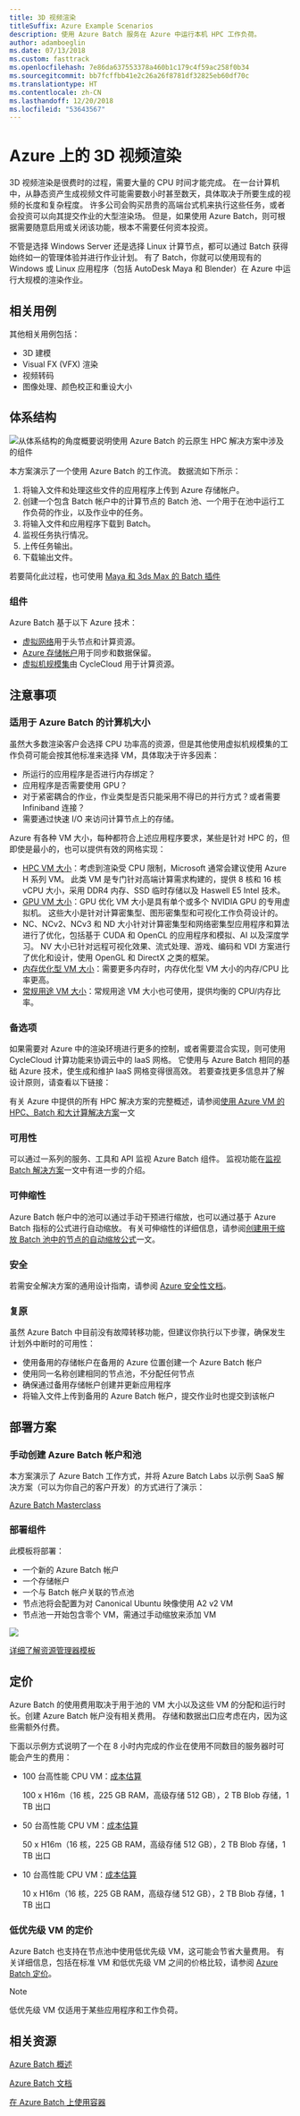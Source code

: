 ```yaml
---
title: 3D 视频渲染
titleSuffix: Azure Example Scenarios
description: 使用 Azure Batch 服务在 Azure 中运行本机 HPC 工作负荷。
author: adamboeglin
ms.date: 07/13/2018
ms.custom: fasttrack
ms.openlocfilehash: 7e86da637553378a460b1c179c4f59ac258f0b34
ms.sourcegitcommit: bb7fcffbb41e2c26a26f8781df32825eb60df70c
ms.translationtype: HT
ms.contentlocale: zh-CN
ms.lasthandoff: 12/20/2018
ms.locfileid: "53643567"
---
```

# <a name="3d-video-rendering-on-azure"></a>Azure 上的 3D 视频渲染

3D 视频渲染是很费时的过程，需要大量的 CPU 时间才能完成。 在一台计算机中，从静态资产生成视频文件可能需要数小时甚至数天，具体取决于所要生成的视频的长度和复杂程度。 许多公司会购买昂贵的高端台式机来执行这些任务，或者会投资可以向其提交作业的大型渲染场。 但是，如果使用 Azure Batch，则可根据需要随意启用或关闭该功能，根本不需要任何资本投资。

不管是选择 Windows Server 还是选择 Linux 计算节点，都可以通过 Batch 获得始终如一的管理体验并进行作业计划。 有了 Batch，你就可以使用现有的 Windows 或 Linux 应用程序（包括 AutoDesk Maya 和 Blender）在 Azure 中运行大规模的渲染作业。

## <a name="relevant-use-cases"></a>相关用例

其他相关用例包括：

- 3D 建模
- Visual FX (VFX) 渲染
- 视频转码
- 图像处理、颜色校正和重设大小

## <a name="architecture"></a>体系结构

![从体系结构的角度概要说明使用 Azure Batch 的云原生 HPC 解决方案中涉及的组件][architecture]

本方案演示了一个使用 Azure Batch 的工作流。 数据流如下所示：

1. 将输入文件和处理这些文件的应用程序上传到 Azure 存储帐户。
2. 创建一个包含 Batch 帐户中的计算节点的 Batch 池、一个用于在池中运行工作负荷的作业，以及作业中的任务。
3. 将输入文件和应用程序下载到 Batch。
4. 监视任务执行情况。
5. 上传任务输出。
6. 下载输出文件。

若要简化此过程，也可使用 [Maya 和 3ds Max 的 Batch 插件][batch-plugins]

### <a name="components"></a>组件

Azure Batch 基于以下 Azure 技术：

- [虚拟网络](/azure/virtual-network/virtual-networks-overview)用于头节点和计算资源。
- [Azure 存储帐户](/azure/storage/common/storage-introduction)用于同步和数据保留。
- [虚拟机规模集][vmss]由 CycleCloud 用于计算资源。

## <a name="considerations"></a>注意事项

### <a name="machine-sizes-available-for-azure-batch"></a>适用于 Azure Batch 的计算机大小

虽然大多数渲染客户会选择 CPU 功率高的资源，但是其他使用虚拟机规模集的工作负荷可能会按其他标准来选择 VM，具体取决于许多因素：

- 所运行的应用程序是否进行内存绑定？
- 应用程序是否需要使用 GPU？
- 对于紧密耦合的作业，作业类型是否只能采用不得已的并行方式？或者需要 Infiniband 连接？
- 需要通过快速 I/O 来访问计算节点上的存储。

Azure 有各种 VM 大小，每种都符合上述应用程序要求，某些是针对 HPC 的，但即使是最小的，也可以提供有效的网格实现：

- [HPC VM 大小][compute-hpc]：考虑到渲染受 CPU 限制，Microsoft 通常会建议使用 Azure H 系列 VM。 此类 VM 是专门针对高端计算需求构建的，提供 8 核和 16 核 vCPU 大小，采用 DDR4 内存、SSD 临时存储以及 Haswell E5 Intel 技术。
- [GPU VM 大小][compute-gpu]：GPU 优化 VM 大小是具有单个或多个 NVIDIA GPU 的专用虚拟机。 这些大小是针对计算密集型、图形密集型和可视化工作负荷设计的。
- NC、NCv2、NCv3 和 ND 大小针对计算密集型和网络密集型应用程序和算法进行了优化，包括基于 CUDA 和 OpenCL 的应用程序和模拟、AI 以及深度学习。 NV 大小已针对远程可视化效果、流式处理、游戏、编码和 VDI 方案进行了优化和设计，使用 OpenGL 和 DirectX 之类的框架。
- [内存优化型 VM 大小][compute-memory]：需要更多内存时，内存优化型 VM 大小的内存/CPU 比率更高。
- [常规用途 VM 大小][compute-general]：常规用途 VM 大小也可使用，提供均衡的 CPU/内存比率。

### <a name="alternatives"></a>备选项

如果需要对 Azure 中的渲染环境进行更多的控制，或者需要混合实现，则可使用 CycleCloud 计算功能来协调云中的 IaaS 网格。 它使用与 Azure Batch 相同的基础 Azure 技术，使生成和维护 IaaS 网格变得很高效。 若要查找更多信息并了解设计原则，请查看以下链接：

有关 Azure 中提供的所有 HPC 解决方案的完整概述，请参阅[使用 Azure VM 的 HPC、Batch 和大计算解决方案][hpc-alt-solutions]一文

### <a name="availability"></a>可用性

可以通过一系列的服务、工具和 API 监视 Azure Batch 组件。 监视功能在[监视 Batch 解决方案][batch-monitor]一文中有进一步的介绍。

### <a name="scalability"></a>可伸缩性

Azure Batch 帐户中的池可以通过手动干预进行缩放，也可以通过基于 Azure Batch 指标的公式进行自动缩放。 有关可伸缩性的详细信息，请参阅[创建用于缩放 Batch 池中的节点的自动缩放公式][batch-scaling]一文。

### <a name="security"></a>安全

若需安全解决方案的通用设计指南，请参阅 [Azure 安全性文档][security]。

### <a name="resiliency"></a>复原

虽然 Azure Batch 中目前没有故障转移功能，但建议你执行以下步骤，确保发生计划外中断时的可用性：

- 使用备用的存储帐户在备用的 Azure 位置创建一个 Azure Batch 帐户
- 使用同一名称创建相同的节点池，不分配任何节点
- 确保通过备用存储帐户创建并更新应用程序
- 将输入文件上传到备用的 Azure Batch 帐户，提交作业时也提交到该帐户

## <a name="deploy-the-scenario"></a>部署方案

### <a name="create-an-azure-batch-account-and-pools-manually"></a>手动创建 Azure Batch 帐户和池

本方案演示了 Azure Batch 工作方式，并将 Azure Batch Labs 以示例 SaaS 解决方案（可以为你自己的客户开发）的方式进行了演示：

[Azure Batch Masterclass][batch-labs-masterclass]

### <a name="deploy-the-components"></a>部署组件

此模板将部署：

- 一个新的 Azure Batch 帐户
- 一个存储帐户
- 一个与 Batch 帐户关联的节点池
- 节点池将会配置为对 Canonical Ubuntu 映像使用 A2 v2 VM
- 节点池一开始包含零个 VM，需通过手动缩放来添加 VM

<!-- markdownlint-disable MD033 -->

<a href="https://portal.azure.com/#create/Microsoft.Template/uri/https%3A%2F%2Fraw.githubusercontent.com%2Fmspnp%2Fsolution-architectures%2Fmaster%2Fhpc%2Fbatchcreatewithpools.json" target="_blank">
    <img src="https://azuredeploy.net/deploybutton.png"/>
</a>
<!-- markdownlint-enable MD033 -->

[详细了解资源管理器模板][azure-arm-templates]

## <a name="pricing"></a>定价

Azure Batch 的使用费用取决于用于池的 VM 大小以及这些 VM 的分配和运行时长。创建 Azure Batch 帐户没有相关费用。 存储和数据出口应考虑在内，因为这些需额外付费。

下面以示例方式说明了一个在 8 小时内完成的作业在使用不同数目的服务器时可能会产生的费用：

- 100 台高性能 CPU VM：[成本估算][hpc-est-high]

  100 x H16m（16 核，225 GB RAM，高级存储 512 GB），2 TB Blob 存储，1 TB 出口

- 50 台高性能 CPU VM：[成本估算][hpc-est-med]

  50 x H16m（16 核，225 GB RAM，高级存储 512 GB），2 TB Blob 存储，1 TB 出口

- 10 台高性能 CPU VM：[成本估算][hpc-est-low]

  10 x H16m（16 核，225 GB RAM，高级存储 512 GB），2 TB Blob 存储，1 TB 出口

### <a name="pricing-for-low-priority-vms"></a>低优先级 VM 的定价

Azure Batch 也支持在节点池中使用低优先级 VM，这可能会节省大量费用。 有关详细信息，包括在标准 VM 和低优先级 VM 之间的价格比较，请参阅 [Azure Batch 定价][batch-pricing]。

> [!NOTE]
> 低优先级 VM 仅适用于某些应用程序和工作负荷。

## <a name="related-resources"></a>相关资源

[Azure Batch 概述][batch-overview]

[Azure Batch 文档][batch-doc]

[在 Azure Batch 上使用容器][batch-containers]

<!-- links -->
[architecture]: ./media/architecture-video-rendering.png
[resource-groups]: /azure/azure-resource-manager/resource-group-overview
[security]: /azure/security/
[resiliency]: /azure/architecture/resiliency/
[scalability]: /azure/architecture/checklist/scalability
[vmss]: /azure/virtual-machine-scale-sets/overview
[storage]: https://azure.microsoft.com/services/storage/
[batch]: https://azure.microsoft.com/services/batch/
[batch-arch]: https://azure.microsoft.com/solutions/architecture/big-compute-with-azure-batch/
[compute-hpc]: /azure/virtual-machines/windows/sizes-hpc
[compute-gpu]: /azure/virtual-machines/windows/sizes-gpu
[compute-compute]: /azure/virtual-machines/windows/sizes-compute
[compute-memory]: /azure/virtual-machines/windows/sizes-memory
[compute-general]: /azure/virtual-machines/windows/sizes-general
[compute-storage]: /azure/virtual-machines/windows/sizes-storage
[compute-acu]: /azure/virtual-machines/windows/acu
[compute=benchmark]: /azure/virtual-machines/windows/compute-benchmark-scores
[hpc-est-high]: https://azure.com/e/9ac25baf44ef49c3a6b156935ee9544c
[hpc-est-med]: https://azure.com/e/0286f1d6f6784310af4dcda5aec8c893
[hpc-est-low]: https://azure.com/e/e39afab4e71949f9bbabed99b428ba4a
[batch-labs-masterclass]: https://github.com/azurebigcompute/BigComputeLabs/tree/master/Azure%20Batch%20Masterclass%20Labs
[batch-scaling]: /azure/batch/batch-automatic-scaling
[hpc-alt-solutions]: /azure/virtual-machines/linux/high-performance-computing?toc=%2fazure%2fbatch%2ftoc.json
[batch-monitor]: /azure/batch/monitoring-overview
[batch-pricing]: https://azure.microsoft.com/pricing/details/batch/
[batch-doc]: /azure/batch/
[batch-overview]: https://azure.microsoft.com/services/batch/
[batch-containers]: https://github.com/Azure/batch-shipyard
[azure-arm-templates]: /azure/azure-resource-manager/resource-group-overview#template-deployment
[batch-plugins]: /azure/batch/batch-rendering-service#options-for-submitting-a-render-job